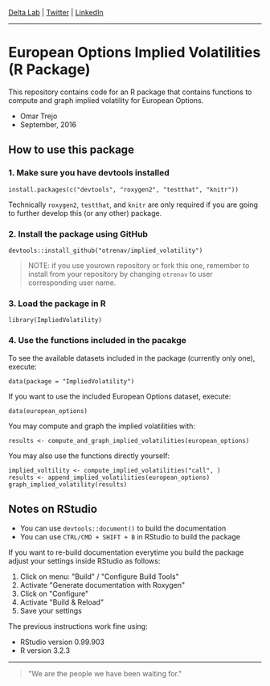 
[Delta Lab](https://links.deltalab.ai/website) | [Twitter](https://links.deltalab.ai/twitter) | [LinkedIn](https://links.deltalab.ai/linkedin)

---

# European Options Implied Volatilities (R Package)

This repository contains code for an R package that contains functions to
compute and graph implied volatility for European Options.

- Omar Trejo
- September, 2016

## How to use this package

### 1. Make sure you have devtools installed

```
install.packages(c("devtools", "roxygen2", "testthat", "knitr"))
```

Technically `roxygen2`, `testthat`, and `knitr` are only required if you are
going to further develop this (or any other) package.

### 2. Install the package using GitHub

```
devtools::install_github("otrenav/implied_volatility")
```

> NOTE: if you use yourown repository or fork this one, remember to install from
> your repository by changing `otrenav` to user corresponding user name.

### 3. Load the package in R

```
library(ImpliedVolatility)
```

### 4. Use the functions included in the pacakge

To see the available datasets included in the package (currently only one),
execute:

```
data(package = "ImpliedVolatility")
```

If you want to use the included European Options dataset, execute:

```
data(european_options)
```

You may compute and graph the implied volatilities with:

```
results <- compute_and_graph_implied_volatilities(european_options)
```

You may also use the functions directly yourself:

```
implied_voltility <- compute_implied_volatilities("call", )
results <- append_implied_volatilities(european_options)
graph_implied_volatility(results)
```

## Notes on RStudio

- You can use `devtools::document()` to build the documentation
- You can use `CTRL/CMD + SHIFT + B` in RStudio to build the package

If you want to re-build documentation everytime you build the package adjust
your settings inside RStudio as follows:

1. Click on menu: "Build" / "Configure Build Tools"
2. Activate "Generate documentation with Roxygen"
3. Click on "Configure"
4. Activate "Build & Reload"
5. Save your settings

The previous instructions work fine using:

- RStudio version 0.99.903
- R version 3.2.3

---

> "We are the people we have been waiting for."
